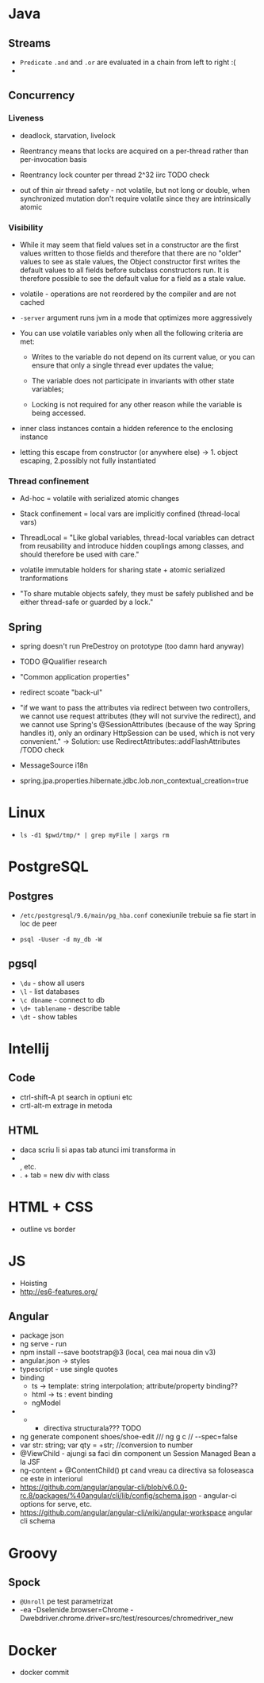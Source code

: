 # Java

## Streams

 - ``Predicate`` ``.and`` and ``.or`` are evaluated in a chain from left to right :(
 - 
 
## Concurrency

### Liveness

 - deadlock, starvation, livelock

 - Reentrancy means that locks are acquired 
on a per-thread rather than per-invocation basis 

 - Reentrancy lock counter per thread 2^32 iirc TODO check

 - out of thin air thread safety - not volatile, but not long or double, 
when synchronized mutation don't require volatile since they are intrinsically atomic

### Visibility

 - While it may seem that field values set in a constructor are the first values written to those fields and therefore that there are no "older"
values to see as stale values, the Object constructor first writes the default values to all fields before subclass constructors run. It is therefore
possible to see the default value for a field as a stale value.

 - volatile - operations are not reordered by the compiler and are not cached 

 - ``-server`` argument runs jvm in a mode that optimizes more aggressively

 - You can use volatile variables only when all the following criteria are met:

   - Writes to the variable do not depend on its current value, or you can ensure that 
only a single thread ever updates the value;

   - The variable does not participate in invariants with other state variables;

   - Locking is not required for any other reason while the variable is being accessed.

 - inner class instances contain a hidden reference to the enclosing instance

 - letting this escape from constructor (or anywhere else) -> 1. object escaping, 
2.possibly not fully instantiated

### Thread confinement

 - Ad-hoc = volatile with serialized atomic changes

 - Stack confinement = local vars are implicitly confined (thread-local vars)
 
 - ThreadLocal = "Like global variables, thread-local variables can detract from reusability
and introduce hidden couplings among classes, and should therefore be used
with care."

 - volatile immutable holders for sharing state + atomic serialized tranformations

 - "To share mutable objects safely, they must
be safely published and be either thread-safe or guarded by a lock."

## Spring

 - spring doesn't run PreDestroy on prototype (too damn hard anyway)

 - TODO @Qualifier research

 - "Common application properties"

 - redirect scoate "back-ul"

 - "if we want to pass the attributes via redirect between two 
controllers, we cannot use request attributes 
(they will not survive the redirect), 
and we cannot use Spring's  @SessionAttributes 
(because of the way Spring handles it), only an ordinary 
HttpSession can be used, which is not very convenient." ->
Solution: use RedirectAttributes::addFlashAttributes /TODO check

 - MessageSource i18n

 - spring.jpa.properties.hibernate.jdbc.lob.non_contextual_creation=true

# Linux

 - ``ls -d1 $pwd/tmp/* | grep myFile | xargs rm``

# PostgreSQL

## Postgres

 - ``/etc/postgresql/9.6/main/pg_hba.conf`` 
 conexiunile trebuie sa fie start in loc de peer
 
 - ``psql -Uuser -d my_db -W``

## pgsql

 - ``\du`` - show all users 
 - ``\l`` - list databases
 - ``\c dbname`` - connect to db
 - ``\d+ tablename`` - describe table
 - ``\dt`` - show tables

# Intellij

## Code

 - ctrl-shift-A pt search in optiuni etc
 - crtl-alt-m extrage in metoda

## HTML

 - daca scriu li si apas tab atunci imi transforma in <li></li>, etc.
 - . + tab = new div with class

# HTML + CSS

 - outline vs border

# JS

 - Hoisting
 - http://es6-features.org/

## Angular

 - package json
 - ng serve - run
 - npm install --save bootstrap@3 (local, cea mai noua din v3)
 - angular.json -> styles
 - typescript - use single quotes
 - binding 
    - ts -> template: string interpolation; attribute/property binding??
    - html -> ts : event binding
    - ngModel
 - * - directiva structurala??? TODO
 - ng generate component shoes/shoe-edit /// ng g c // --spec=false
 - var str: string; var qty = +str; //conversion to number
 - @ViewChild - ajungi sa faci din component un Session Managed Bean a la JSF
 - ng-content + @ContentChild() pt cand vreau ca directiva sa foloseasca ce 
este in interiorul <app-component-name></app-component-name>
 - https://github.com/angular/angular-cli/blob/v6.0.0-rc.8/packages/%40angular/cli/lib/config/schema.json - angular-ci options for serve, etc.
 - https://github.com/angular/angular-cli/wiki/angular-workspace angular cli schema

# Groovy

## Spock

 - ``@Unroll`` pe test parametrizat
 - -ea -Dselenide.browser=Chrome -Dwebdriver.chrome.driver=src/test/resources/chromedriver_new

# Docker

 - docker commit
